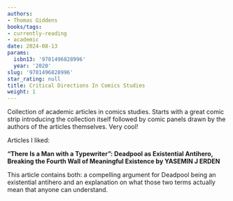 ```yaml
---
authors:
- Thomas Giddens
books/tags:
- currently-reading
- academic
date: 2024-08-13
params:
  isbn13: '9781496828996'
  year: '2020'
slug: '9781496828996'
star_rating: null
title: Critical Directions In Comics Studies
weight: 1
---
```


Collection of academic articles in comics studies. Starts with a great comic strip introducing the collection itself followed by comic panels drawn by the authors of the articles themselves. Very cool!

<!--more-->

Articles I liked:

**“There Is a Man with a Typewriter”: Deadpool as Existential Antihero, Breaking the Fourth Wall of Meaningful Existence by YASEMIN J ERDEN**

This article contains both: a compelling argument for Deadpool being an existential antihero and an explanation on what those two terms actually mean that anyone can understand.